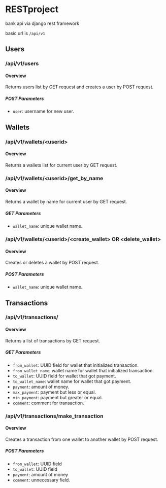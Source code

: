 # RESTproject

bank api via django rest framework

basic url is `/api/v1`

## Users

### /api/v1/users

#### Overview

Returns users list by GET request and creates a user by POST request.

##### POST Parameters

- `user`: username for new user.

## Wallets

### /api/v1/wallets/\<userid\>

#### Overview

Returns a wallets list for current user by GET request.

### /api/v1/wallets/\<userid\>/get_by_name

#### Overview

Returns a wallet by name for current user by GET request.

##### GET Parameters

- `wallet_name`: unique wallet name.

### /api/v1/wallets/\<userid\>/\<create_wallet\> OR <delete_wallet\>

#### Overview

Creates or deletes a wallet by POST request.

##### POST Parameters

- `wallet_name`: unique wallet name.

## Transactions

### /api/v1/transactions/

#### Overview

Returns a list of transactions by GET request.

##### GET Parameters

- `from_wallet`: UUID field for wallet that initialized transaction.
- `from_wallet_name`: wallet name for wallet that initialized transaction.
- `to_wallet`:  UUID field for wallet that got payment.
- `to_wallet_name`: wallet name for wallet that got payment.
- `payment`: amount of money.
- `max_payment`: payment but less or equal.
- `min_payment`: payment but greater or equal.
- `comment`: comment for transaction.

### /api/v1/transactions/make_transaction

#### Overview

Creates a transaction from one wallet to another wallet by POST request.

##### POST Parameters

- `from_wallet`: UUID field
- `to_wallet`: UUID field
- `payment`: amount of money
- `comment`: unnecessary field.
